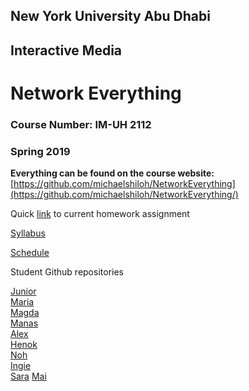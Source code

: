 ## New York University Abu Dhabi
## Interactive Media
# Network Everything
### Course Number: IM-UH 2112
### Spring 2019

**Everything can be found on the course website:**   
[https://github.com/michaelshiloh/NetworkEverything](https://github.com/michaelshiloh/NetworkEverything/)


Quick
[link](https://github.com/michaelshiloh/NetworkEverything/blob/master/schedule.md#current-homework-assignment)
to current homework assignment


[Syllabus](syllabus.md)  

[Schedule](schedule.md)

Student Github repositories

[Junior](http://github.com/jgarcia1599/Network-Everything)   
[Maria](http://github.com/marialauramirabelli/Network-Everything)  
[Magda](http://github.com/trudla/NetworkEverything)  
[Manas](http://github.com/manaspant/Network_Everything)   
[Alex](http://github.com/AlemayehuMekonen/Network-everything)  
[Henok](http://github.com/HenokGuluma/NetworkEverything)  
[Noh](http://github.com/jhn281/NetworkEverything)  
[Ingie](http://github.com/ingiebaho/NetworkEverything)  
[Sara](https://github.com/sarafakhry/Network-Everything)
[Mai](https://github.com/MaiLootah/networkEverything)
